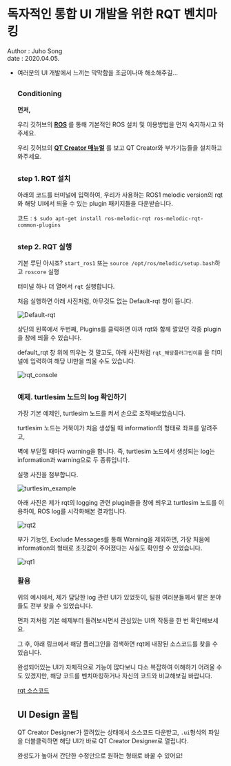 #  독자적인 통합 UI 개발을 위한 RQT 벤치마킹

Author : Juho Song <br/>
date : 2020.04.05.

* 여러분의 UI 개발에서 느끼는 막막함을 조금이나마 해소해주길...

  ##

  ### Conditioning

  __먼저,__

  우리 깃허브의 __[ROS](https://github.com/shinkansan/ARTIV/tree/master/ROS)__ 를 통해 기본적인 ROS 설치 및 이용방법을 먼저 숙지하시고 와주세요.
  
  우리 깃허브의 __[QT Creator 매뉴얼](https://github.com/shinkansan/ARTIV/blob/master/Manual/QT%20Creator.md)__ 를 보고 QT Creator와 부가기능들을 설치하고 와주세요.
  
  ##
  
  ### step 1. RQT 설치
  
  아래의 코드를 터미널에 입력하여, 우리가 사용하는 ROS1 melodic version의 rqt와 해당 UI에서 띄울 수 있는 plugin 패키지들을 다운받습니다.
  
  코드 : `$ sudo apt-get install ros-melodic-rqt ros-melodic-rqt-common-plugins`
  
  ##
 
  ### step 2. RQT 실행
  
  기본 루틴 아시죠? `start_ros1` 또는 `source /opt/ros/melodic/setup.bash`하고 `roscore` 실행
  
  터미널 하나 더 열어서 `rqt` 실행합니다.
  
  처음 실행하면 아래 사진처럼, 아무것도 없는 Default-rqt 창이 뜹니다.
  
  ![Default-rqt](https://user-images.githubusercontent.com/59792475/78566793-b3f83780-785a-11ea-8963-7897e34b112d.png)
  
  상단의 왼쪽에서 두번째, Plugins를 클릭하면 아까 rqt와 함께 깔았던 각종 plugin을 창에 띄울 수 있습니다.
  
  default_rqt 창 위에 띄우는 것 말고도, 아래 사진처럼 `rqt_해당플러그인이름` 을 터미널에 입력하여 해당 UI만을 띄울 수도 있습니다.
  
  ![rqt_console](https://user-images.githubusercontent.com/59792475/78569655-e2781180-785e-11ea-94f6-de43b46cc604.png)
  
  ##
  
  ### 예제. turtlesim 노드의 log 확인하기 
  
  가장 기본 예제인, turtlesim 노드를 켜서 손으로 조작해보았습니다. 
  
  turtlesim 노드는 거북이가 처음 생성될 때 information의 형태로 좌표를 알려주고,
  
  벽에 부딛힐 때마다 warning을 합니다. 즉, turtlesim 노드에서 생성되는 log는 information과 warning으로 두 종류입니다.
  
  실행 사진을 첨부합니다.
  
  ![turtlesim_example](https://user-images.githubusercontent.com/59792475/78568758-895bae00-785d-11ea-984b-8cd63ff3e0ff.png)
  
  
  아래 사진은 제가 rqt의 logging 관련 plugin들을 창에 띄우고 turtlesim 노드를 이용하여, ROS log를 시각화해본 결과입니다.
  
  
  
  ![rqt2](https://user-images.githubusercontent.com/59792475/78568962-d93a7500-785d-11ea-85f8-af67a46ae777.png)
  
  부가 기능인, Exclude Messages를 통해 Warning을 제외하면, 가장 처음에 information의 형태로 초깃값이 주어졌다는 사실도 확인할 수 있었습니다.
  
  ![rqt1](https://user-images.githubusercontent.com/59792475/78569211-3c2c0c00-785e-11ea-8f01-2417f95f164c.png)

  
  ### 활용
  
  위의 예시에서, 제가 담당한 log 관련 UI가 있었듯이, 팀원 여러분들께서 맡은 분야들도 전부 찾을 수 있었습니다.
  
  먼저 저처럼 기본 예제부터 돌려보시면서 관심있는 UI의 작동을 한 번 확인해보세요.
  
  그 후, 아래 링크에서 해당 플러그인을 검색하면 rqt에 내장된 소스코드를 찾을 수 있습니다.
  
  완성되어있는 UI가 자체적으로 기능이 많다보니 다소 복잡하여 이해하기 어려울 수도 있겠지만, 해당 코드를 벤치마킹하거나 자신의 코드와 비교해보길 바랍니다.
  
  [rqt 소스코드](https://github.com/ros-visualization) 
  
  ## UI Design 꿀팁
  
  QT Creator Designer가 깔려있는 상태에서 소스코드 다운받고, `.ui`형식의 파일을 더블클릭하면 해당 UI가 바로 QT Creator Designer로 열립니다.
  
  완성도가 높아서 간단한 수정만으로 원하는 형태로 바꿀 수 있어요!
  
